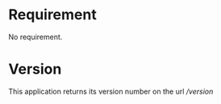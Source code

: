 # Requirement

No requirement.

# Version

This application returns its version number on the url _/version_
